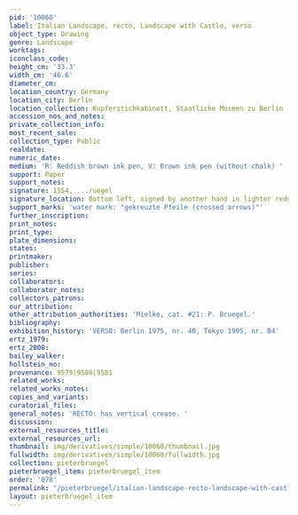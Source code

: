 ```yaml
---
pid: '10060'
label: Italian Landscape, recto, Landscape with Castle, verso
object_type: Drawing
genre: Landscape
worktags:
iconclass_code:
height_cm: '33.3'
width_cm: '46.6'
diameter_cm:
location_country: Germany
location_city: Berlin
location_collection: Kupferstichkabinett, Staatliche Museen zu Berlin
accession_nos_and_notes:
private_collection_info:
most_recent_sale:
collection_type: Public
realdate:
numeric_date:
medium: 'R: Reddish brown ink pen, V: Brown ink pen (without chalk) '
support: Paper
support_notes:
signature: 1554, ...ruegel
signature_location: Bottom left, signed by another hand in lighter reddish brown ink
support_marks: 'water mark: "gekreuzte Pfeile (crossed arrows)"'
further_inscription:
print_notes:
print_type:
plate_dimensions:
states:
printmaker:
publisher:
series:
collaborators:
collaborator_notes:
collectors_patrons:
our_attribution:
other_attribution_authorities: 'Mielke, cat. #21: P. Bruegel.'
bibliography:
exhibition_history: 'VERSO: Berlin 1975, nr. 40, Tokyo 1995, nr. B4'
ertz_1979:
ertz_2008:
bailey_walker:
hollstein_no:
provenance: 9579|9580|9581
related_works:
related_works_notes:
copies_and_variants:
curatorial_files:
general_notes: 'RECTO: has vertical crease. '
discussion:
external_resources_title:
external_resources_url:
thumbnail: img/derivatives/simple/10060/thumbnail.jpg
fullwidth: img/derivatives/simple/10060/fullwidth.jpg
collection: pieterbruegel
pieterbruegel_item: pieterbruegel_item
order: '078'
permalink: "/pieterbruegel/italian-landscape-recto-landscape-with-castle-verso"
layout: pieterbruegel_item
---
```

